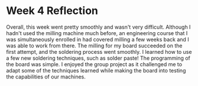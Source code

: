 # Week 4 Reflection

Overall, this week went pretty smoothly and wasn't very difficult. Although I hadn't used the milling machine much before, an engineering course that I was simultaneously enrolled in had covered milling a few weeks back and I was able to work from there. The milling for my board succeeded on the first attempt, and the soldering process went smoothly. I learned how to use a few new soldering techniques, such as solder paste! The programming of the board was simple. I enjoyed the group project as it challenged me to adapt some of the techniques learned while making the board into testing the capabilities of our machines.